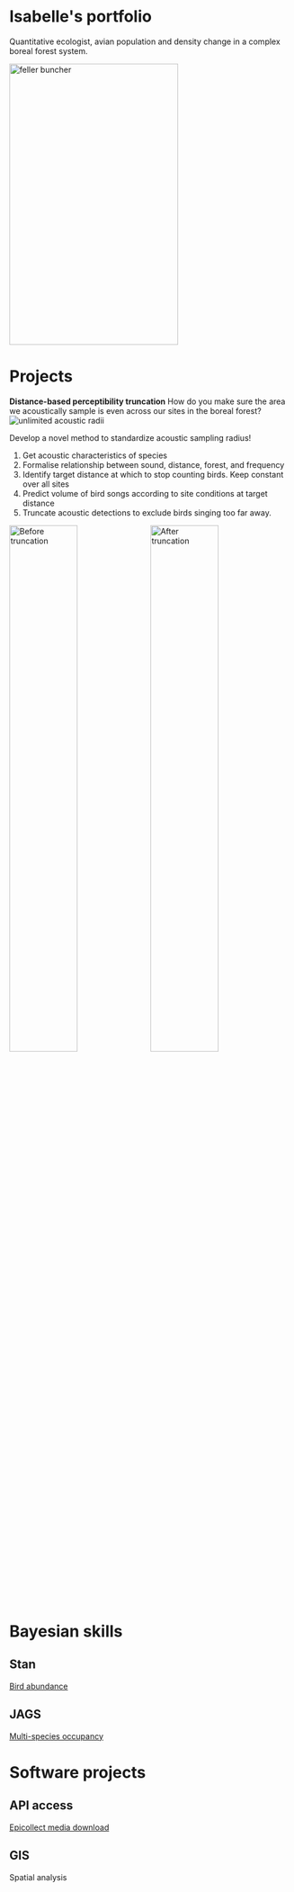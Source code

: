 # Isabelle's portfolio 

Quantitative ecologist, avian population and density change in a complex boreal forest system.


<img src="images/feller_buncher.jpg" alt="feller buncher" width="300" height="500">

# Projects
**Distance-based perceptibility truncation**
How do you make sure the area we acoustically sample is even across our sites in the boreal forest?
![unlimited acoustic radii](images/retenion_uneven_sample.png)

Develop a novel method to standardize acoustic sampling radius!
1. Get acoustic characteristics of species
2. Formalise relationship between sound, distance, forest, and frequency
3. Identify target distance at which to stop counting birds. Keep constant over all sites
4. Predict volume of bird songs according to site conditions at target distance
5. Truncate acoustic detections to exclude birds singing too far away.

<p float="left">
  <img src="images/before.jpg" alt="Before truncation" width="49%">
  <img src="images/after.jpg" alt="After truncation" width="49%">
</p>


# Bayesian skills

## Stan
[Bird abundance](https://github.com/IsabelleLebTay/AbundanceConditionalOccupancy)

## JAGS
[Multi-species occupancy](https://github.com/IsabelleLebTay/Retention-Community/blob/main/1_Script/community/occupancy_limited_percept.Rmd)

# Software projects
## API access
[Epicollect media download](https://github.com/IsabelleLebTay/IsabelleLebTay.github.io/blob/main/1.%20Scripts/python/Epicollect_media_request.py)


## GIS

Spatial analysis

